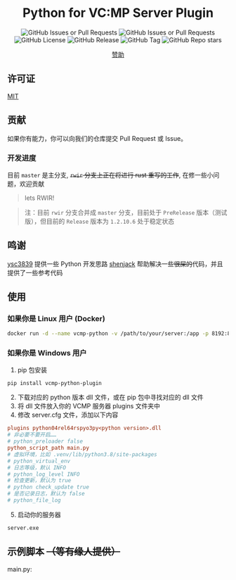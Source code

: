 <div align="center">

# Python for VC:MP Server Plugin

![GitHub Issues or Pull Requests](https://img.shields.io/github/issues-pr/tianxiu2b2t/vcmp-python-plugin)
![GitHub Issues or Pull Requests](https://img.shields.io/github/issues/tianxiu2b2t/vcmp-python-plugin)
![GitHub License](https://img.shields.io/github/license/tianxiu2b2t/vcmp-python-plugin)
![GitHub Release](https://img.shields.io/github/v/release/tianxiu2b2t/vcmp-python-plugin)
![GitHub Tag](https://img.shields.io/github/v/tag/tianxiu2b2t/vcmp-python-plugin)
![GitHub Repo stars](https://img.shields.io/github/stars/tianxiu2b2t/vcmp-python-plugin)
<!-- [![Build](https://github.com/TTB-Network/python-openbmclapi/actions/workflows/build.yml/badge.svg)](https://github.com/TTB-Network/python-openbmclapi/actions/workflows/build.yml)
[![Docker Build](https://github.com/TTB-Network/python-openbmclapi/actions/workflows/docker_build.yml/badge.svg)](https://github.com/TTB-Network/python-openbmclapi/actions/workflows/docker_build.yml)
[![Release](https://github.com/TTB-Network/python-openbmclapi/actions/workflows/release.yml/badge.svg)](https://github.com/TTB-Network/python-openbmclapi/actions/workflows/release.yml) -->
[赞助](https://afdian.net/a/atianxiua)
</div>

## 许可证

[MIT](LICENSE)

## 贡献

如果你有能力，你可以向我们的仓库提交 Pull Request 或 Issue。

### 开发进度

目前 `master` 是主分支, ~~`rwir` 分支上正在将进行 rust 重写的工作~~, 在修一些小问题，欢迎贡献

> lets RWIR!

> 注：目前 `rwir` 分支合并成 `master` 分支，目前处于 `PreRelease` 版本（测试版），但目前的 `Release` 版本为 `1.2.10.6` 处于稳定状态

## 鸣谢

[ysc3839](https://github.com/ysc3839/vcmp-python-plugin) 提供一些 Python 开发思路
[shenjack](https://github.com/shenjackyuanjie/icalingua-bridge-bot) 帮助解决一些~~很屎的~~代码，并且提供了一些参考代码

## 使用

### 如果你是 Linux 用户 (Docker)

```bash
docker run -d --name vcmp-python -v /path/to/your/server:/app -p 8192:8192 tianxiu2b2t/vcmp-python server
```

### 如果你是 Windows 用户

1. pip 包安装
```bash
pip install vcmp-python-plugin
```

2. 下载对应的 python 版本 dll 文件，或在 pip 包中寻找对应的 dll 文件
3. 将 dll 文件放入你的 VCMP 服务器 plugins 文件夹中
4. 修改 server.cfg 文件，添加以下内容

```cfg
plugins python04rel64rspyo3py<python version>.dll
# 非必要不要开启……
# python_preloader false
python_script_path main.py
# 虚拟环境，比如 .venv/lib/python3.8/site-packages
# python_virtual_env 
# 日志等级，默认 INFO
# python_log_level INFO
# 检查更新，默认为 true
# python check_update true
# 是否记录日志，默认为 false
# python_file_log
```

5. 启动你的服务器
```bash
server.exe
```

## 示例脚本 ~~（等有缘人提供）~~
main.py:
```python

```